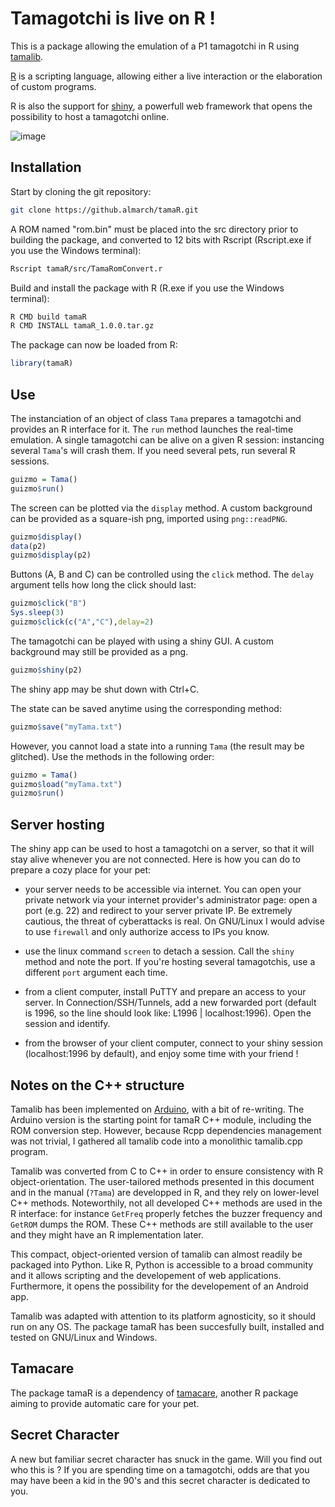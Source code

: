 # Tamagotchi is live on R !

This is a package allowing the emulation of a P1 tamagotchi in R using [tamalib](https://github.com/jcrona/tamalib).

[R](https://r-project.org) is a scripting language, allowing either a live interaction or the elaboration of custom programs.

R is also the support for [shiny](https://shiny.posit.co/), a powerfull web framework that opens the possibility to host a tamagotchi online.

![image](https://github.com/Almarch/tamaR/assets/13364928/4b28e6d7-2d51-4ed7-8d70-c04d03397f38)

## Installation

Start by cloning the git repository:

```bash
git clone https://github.almarch/tamaR.git
```

A ROM named "rom.bin" must be placed into the src directory prior to building the package, and converted to 12 bits with Rscript (Rscript.exe if you use the Windows terminal):

```bash
Rscript tamaR/src/TamaRomConvert.r
```

Build and install the package with R (R.exe if you use the Windows terminal):

```bash
R CMD build tamaR
R CMD INSTALL tamaR_1.0.0.tar.gz
```

The package can now be loaded from R:

```r
library(tamaR)
```

## Use

The instanciation of an object of class `Tama` prepares a tamagotchi and provides an R interface for it. The `run` method launches the real-time emulation. A single tamagotchi can be alive on a given R session: instancing several `Tama`'s will crash them. If you need several pets, run several R sessions.

```r
guizmo = Tama()
guizmo$run()
```

The screen can be plotted via the `display` method. A custom background can be provided as a square-ish png, imported using `png::readPNG`.

```r
guizmo$display()
data(p2)
guizmo$display(p2)
```

Buttons (A, B and C) can be controlled using the `click` method. The `delay` argument tells how long the click should last:

```r
guizmo$click("B")
Sys.sleep(3)
guizmo$click(c("A","C"),delay=2)
```

The tamagotchi can be played with using a shiny GUI. A custom background may still be provided as a png.

```r
guizmo$shiny(p2)
```

The shiny app may be shut down with Ctrl+C.

The state can be saved anytime using the corresponding method:

```r
guizmo$save("myTama.txt")
```

However, you cannot load a state into a running `Tama` (the result may be glitched). Use the methods in the following order:

```r
guizmo = Tama()
guizmo$load("myTama.txt")
guizmo$run()
```

## Server hosting

The shiny app can be used to host a tamagotchi on a server, so that it will stay alive whenever you are not connected. Here is how you can do to prepare a cozy place for your pet:

- your server needs to be accessible via internet. You can open your private network via your internet provider's administrator page: open a port (e.g. 22) and redirect to your server private IP. Be extremely cautious, the threat of cyberattacks is real. On GNU/Linux I would advise to use `firewall` and only authorize access to IPs you know.

- use the linux command `screen` to detach a session. Call the `shiny` method and note the port. If you're hosting several tamagotchis, use a different `port` argument each time.

- from a client computer, install PuTTY and prepare an access to your server. In Connection/SSH/Tunnels, add a new forwarded port (default is 1996, so the line should look like: L1996 | localhost:1996). Open the session and identify.

- from the browser of your client computer, connect to your shiny session (localhost:1996 by default), and enjoy some time with your friend !  

## Notes on the C++ structure

Tamalib has been implemented on [Arduino](https://github.com/GaryZ88/Arduinogotchi), with a bit of re-writing. The Arduino version is the starting point for tamaR C++ module, including the ROM conversion step. However, because Rcpp dependencies management was not trivial, I gathered all tamalib code into a monolithic tamalib.cpp program.

Tamalib was converted from C to C++ in order to ensure consistency with R object-orientation. The user-tailored methods presented in this document and in the manual (`?Tama`) are developped in R, and they rely on lower-level C++ methods. Noteworthily, not all developed C++ methods are used in the R interface: for instance `GetFreq` properly fetches the buzzer frequency and `GetROM` dumps the ROM. These C++ methods are still available to the user and they might have an R implementation later.

This compact, object-oriented version of tamalib can almost readily be packaged into Python. Like R, Python is accessible to a broad community and it allows scripting and the developement of web applications. Furthermore, it opens the possibility for the developement of an Android app.

Tamalib was adapted with attention to its platform agnosticity, so it should run on any OS. The package tamaR has been succesfully built, installed and tested on GNU/Linux and Windows.

## Tamacare

The package tamaR is a dependency of [tamacare](https://github.com/almarch/tamacare), another R package aiming to provide automatic care for your pet.

## Secret Character

A new but familiar secret character has snuck in the game. Will you find out who this is ? If you are spending time on a tamagotchi, odds are that you may have been a kid in the 90's and this secret character is dedicated to you.
